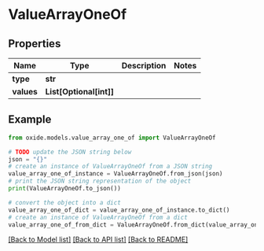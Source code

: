 # ValueArrayOneOf


## Properties

Name | Type | Description | Notes
------------ | ------------- | ------------- | -------------
**type** | **str** |  | 
**values** | **List[Optional[int]]** |  | 

## Example

```python
from oxide.models.value_array_one_of import ValueArrayOneOf

# TODO update the JSON string below
json = "{}"
# create an instance of ValueArrayOneOf from a JSON string
value_array_one_of_instance = ValueArrayOneOf.from_json(json)
# print the JSON string representation of the object
print(ValueArrayOneOf.to_json())

# convert the object into a dict
value_array_one_of_dict = value_array_one_of_instance.to_dict()
# create an instance of ValueArrayOneOf from a dict
value_array_one_of_from_dict = ValueArrayOneOf.from_dict(value_array_one_of_dict)
```
[[Back to Model list]](../README.md#documentation-for-models) [[Back to API list]](../README.md#documentation-for-api-endpoints) [[Back to README]](../README.md)


